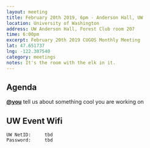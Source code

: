 ```yaml
---
layout: meeting
title: February 20th 2019, 6pm - Anderson Hall, UW
location: University of Washington
address: UW Anderson Hall, Forest Club room 207
time: 6:00pm
excerpt: February 20th 2019 CUGOS Monthly Meeting
lat: 47.651737
lng: -122.307540
category: meetings
notes: It's the room with the elk in it.
---
```



## Agenda

**[@you](http://cugos.org/people/)** tell us about something cool you are working on

## UW Event Wifi

```
UW NetID:     tbd
Password:     tbd
```
